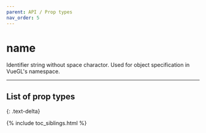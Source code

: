 ```yaml
---
parent: API / Prop types
nav_order: 5
---
```


# name
Identifier string without space charactor. Used for object specification in VueGL's
namespace.

---

## List of prop types
{: .text-delta}

{% include toc_siblings.html %}
